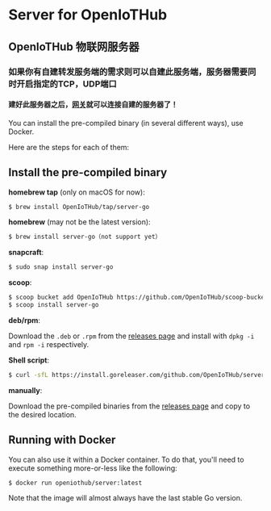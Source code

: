 # Server for OpenIoTHub
## OpenIoTHub 物联网服务器

### 如果你有自建转发服务端的需求则可以自建此服务端，服务器需要同时开启指定的TCP，UDP端口
#### 建好此服务器之后，[网关](https://github.com/OpenIoTHub/server-go/releases )就可以连接自建的服务器了！

You can install the pre-compiled binary (in several different ways),
use Docker.

Here are the steps for each of them:

## Install the pre-compiled binary

**homebrew tap** (only on macOS for now):

```sh
$ brew install OpenIoTHub/tap/server-go
```

**homebrew** (may not be the latest version):

```sh
$ brew install server-go（not support yet）
```

**snapcraft**:

```sh
$ sudo snap install server-go
```

**scoop**:

```sh
$ scoop bucket add OpenIoTHub https://github.com/OpenIoTHub/scoop-bucket.git
$ scoop install server-go
```

**deb/rpm**:

Download the `.deb` or `.rpm` from the [releases page][releases] and
install with `dpkg -i` and `rpm -i` respectively.

**Shell script**:

```sh
$ curl -sfL https://install.goreleaser.com/github.com/OpenIoTHub/server-go.sh | sh
```

**manually**:

Download the pre-compiled binaries from the [releases page][releases] and
copy to the desired location.

## Running with Docker

You can also use it within a Docker container. To do that, you'll need to
execute something more-or-less like the following:

```sh
$ docker run openiothub/server:latest
```

Note that the image will almost always have the last stable Go version.

[releases]: https://github.com/OpenIoTHub/server-go/releases
